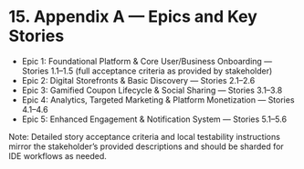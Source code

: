 # 15. Appendix A — Epics and Key Stories
- Epic 1: Foundational Platform & Core User/Business Onboarding — Stories 1.1–1.5 (full acceptance criteria as provided by stakeholder)
- Epic 2: Digital Storefronts & Basic Discovery — Stories 2.1–2.6
- Epic 3: Gamified Coupon Lifecycle & Social Sharing — Stories 3.1–3.8
- Epic 4: Analytics, Targeted Marketing & Platform Monetization — Stories 4.1–4.6
- Epic 5: Enhanced Engagement & Notification System — Stories 5.1–5.6

Note: Detailed story acceptance criteria and local testability instructions mirror the stakeholder’s provided descriptions and should be sharded for IDE workflows as needed.
